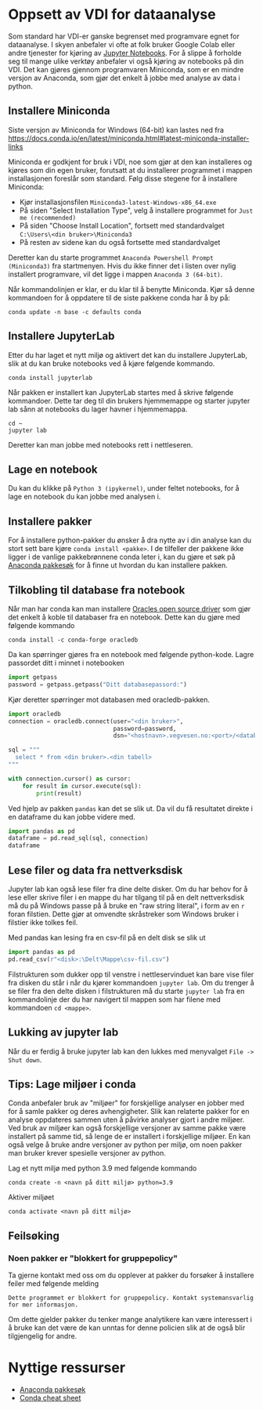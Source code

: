 # Oppsett av VDI for dataanalyse

Som standard har VDI-er ganske begrenset med programvare egnet for dataanalyse. I skyen anbefaler vi ofte at folk bruker Google Colab eller andre tjenester for kjøring av [Jupyter Notebooks](https://jupyter.org/). For å slippe å forholde seg til mange ulike verktøy anbefaler vi også kjøring av notebooks på din VDI. Det kan gjøres gjennom programvaren Miniconda, som er en mindre versjon av Anaconda, som gjør det enkelt å jobbe med analyse av data i python.

## Installere Miniconda

Siste versjon av Miniconda for Windows (64-bit) kan lastes ned fra https://docs.conda.io/en/latest/miniconda.html#latest-miniconda-installer-links

Miniconda er godkjent for bruk i VDI, noe som gjør at den kan installeres og kjøres som din egen bruker, forutsatt at du installerer programmet i mappen installasjonen foreslår som standard. Følg disse stegene for å installere Miniconda:

- Kjør installasjonsfilen `Miniconda3-latest-Windows-x86_64.exe`
- På siden "Select Installation Type", velg å installere programmet for `Just me (recommended)`
- På siden "Choose Install Location", fortsett med standardvalget `C:\Users\<din bruker>\Miniconda3`
- På resten av sidene kan du også fortsette med standardvalget

Deretter kan du starte programmet `Anaconda Powershell Prompt (Miniconda3)` fra startmenyen. Hvis du ikke finner det i listen over nylig installert programvare, vil det ligge i mappen `Anaconda 3 (64-bit)`.

Når kommandolinjen er klar, er du klar til å benytte Miniconda. Kjør så denne kommandoen for å oppdatere til de siste pakkene conda har å by på:

```shell
conda update -n base -c defaults conda
```


## Installere JupyterLab

Etter du har laget et nytt miljø og aktivert det kan du installere JupyterLab, slik at du kan bruke notebooks ved å kjøre følgende kommando.

```shell
conda install jupyterlab
```

Når pakken er installert kan JupyterLab startes med å skrive følgende kommandoer. Dette tar deg til din brukers hjemmemappe og starter jupyter lab sånn at notebooks du lager havner i hjemmemappa.


```shell
cd ~
jupyter lab
```

Deretter kan man jobbe med notebooks rett i nettleseren.

## Lage en notebook

Du kan du klikke på `Python 3 (ipykernel)`, under feltet notebooks, for å lage en notebook du kan jobbe med analysen i.

## Installere pakker

For å installere python-pakker du ønsker å dra nytte av i din analyse kan du stort sett bare kjøre `conda install <pakke>`. I de tilfeller der pakkene ikke ligger i de vanlige pakkebrønnene conda leter i, kan du gjøre et søk på [Anaconda pakkesøk](https://anaconda.org/search?q=geopandas) for å finne ut hvordan du kan installere pakken.

## Tilkobling til database fra notebook

Når man har conda kan man installere [Oracles open source driver](https://github.com/oracle/python-oracledb/) som gjør det enkelt å koble til databaser fra en notebook. Dette kan du gjøre med følgende kommando

```shell
conda install -c conda-forge oracledb
```

Da kan spørringer gjøres fra en notebook med følgende python-kode. Lagre passordet ditt i minnet i notebooken

```python
import getpass
password = getpass.getpass("Ditt databasepassord:")
```

Kjør deretter spørringer mot databasen med oracledb-pakken.

```python
import oracledb
connection = oracledb.connect(user="<din bruker>",
                              password=password,
                              dsn="<hostnavn>.vegvesen.no:<port>/<databasenavn>.vegvesen.no")

sql = """
  select * from <din bruker>.<din tabell>
"""

with connection.cursor() as cursor:
    for result in cursor.execute(sql):
        print(result)
```

Ved hjelp av pakken `pandas` kan det se slik ut. Da vil du få resultatet direkte i en dataframe du kan jobbe videre med.

```python
import pandas as pd
dataframe = pd.read_sql(sql, connection)
dataframe
```

## Lese filer og data fra nettverksdisk

Jupyter lab kan også lese filer fra dine delte disker. Om du har behov for å lese eller skrive filer i en mappe du har tilgang til på en delt nettverksdisk må du på Windows passe på å bruke en "raw string literal", i form av en `r` foran filstien. Dette gjør at omvendte skråstreker som Windows bruker i filstier ikke tolkes feil.

Med pandas kan lesing fra en csv-fil på en delt disk se slik ut

```python
import pandas as pd
pd.read_csv(r"<disk>:\Delt\Mappe\csv-fil.csv")
```

Filstrukturen som dukker opp til venstre i nettleservinduet kan bare vise filer fra disken du står i når du kjører kommandoen `jupyter lab`. Om du trenger å se filer fra den delte disken i filstrukturen må du starte `jupyter lab` fra en kommandolinje der du har navigert til mappen som har filene med kommandoen `cd <mappe>`.

## Lukking av jupyter lab

Når du er ferdig å bruke jupyter lab kan den lukkes med menyvalget `File -> Shut down`.

## Tips: Lage miljøer i conda

Conda anbefaler bruk av "miljøer" for forskjellige analyser en jobber med for å samle pakker og deres avhengigheter. Slik kan relaterte pakker for en analyse oppdateres sammen uten å påvirke analyser gjort i andre miljøer. Ved bruk av miljøer kan også forskjellige versjoner av samme pakke være installert på samme tid, så lenge de er installert i forskjellige miljøer. En kan også velge å bruke andre versjoner av python per miljø, om noen pakker man bruker krever spesielle versjoner av python.

Lag et nytt miljø med python 3.9 med følgende kommando

```shell
conda create -n <navn på ditt miljø> python=3.9
```

Aktiver miljøet

```shell
conda activate <navn på ditt miljø>
```

## Feilsøking

### Noen pakker er "blokkert for gruppepolicy"

Ta gjerne kontakt med oss om du opplever at pakker du forsøker å installere feiler med følgende melding

```
Dette programmet er blokkert for gruppepolicy. Kontakt systemansvarlig for mer informasjon.
```

Om dette gjelder pakker du tenker mange analytikere kan være interessert i å bruke kan det være de kan unntas for denne policien slik at de også blir tilgjengelig for andre.

# Nyttige ressurser

- [Anaconda pakkesøk](https://anaconda.org/search?q=)
- [Conda cheat sheet](https://conda.io/projects/conda/en/latest/user-guide/cheatsheet.html)
